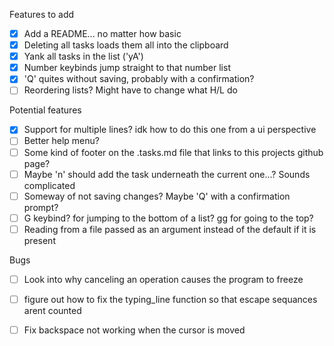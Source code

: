 Features to add
- [x] Add a README... no matter how basic
- [x] Deleting all tasks loads them all into the clipboard
- [x] Yank all tasks in the list ('yA')
- [x] Number keybinds jump straight to that number list
- [x] 'Q' quites without saving, probably with a confirmation?
- [ ] Reordering lists? Might have to change what H/L do

Potential features
- [x] Support for multiple lines? idk how to do this one from a ui perspective
- [ ] Better help menu?
- [ ] Some kind of footer on the .tasks.md file that links to this projects github page?
- [ ] Maybe 'n' should add the task underneath the current one...? Sounds complicated
- [ ] Someway of not saving changes? Maybe 'Q' with a confirmation prompt?
- [ ] G keybind? for jumping to the bottom of a list? gg for going to the top?
- [ ] Reading from a file passed as an argument instead of the default if it is present

Bugs
- [ ] Look into why canceling an operation causes the program to freeze
- [ ] figure out how to fix the typing_line function so that escape sequances arent counted
- [ ] Fix backspace not working when the cursor is moved

